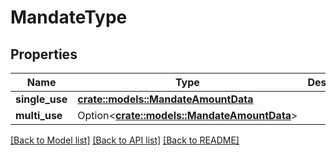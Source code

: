 # MandateType

## Properties

Name | Type | Description | Notes
------------ | ------------- | ------------- | -------------
**single_use** | [**crate::models::MandateAmountData**](MandateAmountData.md) |  | 
**multi_use** | Option<[**crate::models::MandateAmountData**](MandateAmountData.md)> |  | 

[[Back to Model list]](../README.md#documentation-for-models) [[Back to API list]](../README.md#documentation-for-api-endpoints) [[Back to README]](../README.md)



